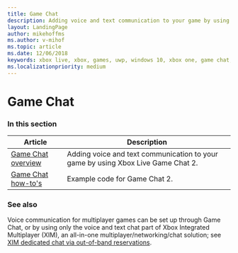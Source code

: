 ```yaml
---
title: Game Chat
description: Adding voice and text communication to your game by using Xbox Live Game Chat 2.
layout: LandingPage
author: mikehoffms
ms.author: v-mihof
ms.topic: article
ms.date: 12/06/2018
keywords: xbox live, xbox, games, uwp, windows 10, xbox one, game chat, game chat 2, voice communication
ms.localizationpriority: medium
---
```


# Game Chat


### In this section

| Article | Description |
|---------|-------------|
| [Game Chat overview](live-game-chat-2-overview.md) | Adding voice and text communication to your game by using Xbox Live Game Chat 2. |
| [Game Chat how-to's](how-to/live-chat-howto-nav.md) | Example code for Game Chat 2. |


### See also

Voice communication for multiplayer games can be set up through Game Chat, or by using only the voice and text chat part of Xbox Integrated Multiplayer (XIM), an all-in-one multiplayer/networking/chat solution; see [XIM dedicated chat via out-of-band reservations](../xim/how-to/live-xim-chat-reservations.md).
